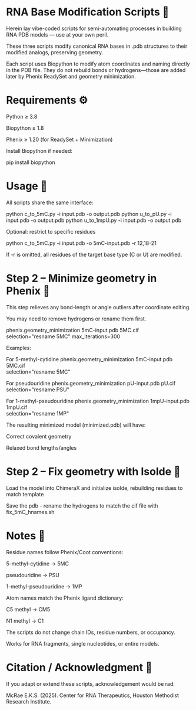 # RNA Base Modification Scripts 🧬 

Herein lay vibe-coded scripts for semi-automating processes in building RNA PDB models — use at your own peril.

These three scripts modify canonical RNA bases in .pdb structures to their modified analogs, preserving geometry.

Each script uses Biopython to modify atom coordinates and naming directly in the PDB file.
They do not rebuild bonds or hydrogens—those are added later by Phenix ReadySet and geometry minimization.

# Requirements ⚙️ 

Python ≥ 3.8

Biopython ≥ 1.8

Phenix ≥ 1.20 (for ReadySet + Minimization)

Install Biopython if needed:

pip install biopython

# Usage 🚀 

All scripts share the same interface:

python c_to_5mC.py -i input.pdb -o output.pdb
python u_to_pU.py  -i input.pdb -o output.pdb
python u_to_1mpU.py -i input.pdb -o output.pdb


Optional: restrict to specific residues

python c_to_5mC.py -i input.pdb -o 5mC-input.pdb -r 12,18-21


If -r is omitted, all residues of the target base type (C or U) are modified.
 
# Step 2 – Minimize geometry in Phenix 🔧

This step relieves any bond-length or angle outliers after coordinate editing.

You may need to remove hydrogens or rename them first. 

phenix.geometry_minimization 5mC-input.pdb 5MC.cif \
    selection="resname 5MC" max_iterations=300


Examples:

For 5-methyl-cytidine
phenix.geometry_minimization 5mC-input.pdb 5MC.cif \
    selection="resname 5MC"

For pseudouridine
phenix.geometry_minimization pU-input.pdb pU.cif \
    selection="resname PSU"

For 1-methyl-pseudouridine
phenix.geometry_minimization 1mpU-input.pdb 1mpU.cif \
    selection="resname 1MP"


The resulting minimized model (minimized.pdb) will have:

Correct covalent geometry

Relaxed bond lengths/angles

# Step 2 – Fix geometry with Isolde 🔧

Load the model into ChimeraX and initialize isolde, rebuilding residues to match template

Save the pdb - rename the hydrogens to match the cif file with fix_5mC_hnames.sh

# Notes 🧠 

Residue names follow Phenix/Coot conventions:

5-methyl-cytidine → 5MC

pseudouridine → PSU

1-methyl-pseudouridine → 1MP

Atom names match the Phenix ligand dictionary:

C5 methyl → CM5

N1 methyl → C1

The scripts do not change chain IDs, residue numbers, or occupancy.

Works for RNA fragments, single nucleotides, or entire models.

# Citation / Acknowledgment 📜 

If you adapt or extend these scripts, acknowledgement would be rad:

McRae E.K.S. (2025).
Center for RNA Therapeutics, Houston Methodist Research Institute.
